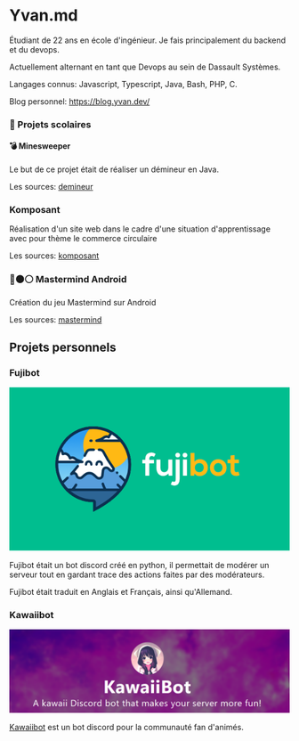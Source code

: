 # Yvan.md

Étudiant de 22 ans en école d'ingénieur. Je fais principalement du backend et du devops.

Actuellement alternant en tant que Devops au sein de Dassault Systèmes.

Langages connus: Javascript, Typescript, Java, Bash, PHP, C.

Blog personnel: https://blog.yvan.dev/

### 🏫 Projets scolaires

#### :bomb: Minesweeper

Le but de ce projet était de réaliser un démineur en Java.

Les sources: [demineur](https://github.com/lepeli/demineur)

### Komposant

Réalisation d'un site web dans le cadre d'une situation d'apprentissage avec pour thème le commerce circulaire

Les sources: [komposant](https://github.com/lepeli/komposant)

### 🔵⚫⚪ Mastermind Android

Création du jeu Mastermind sur Android

Les sources: [mastermind](https://github.com/lepeli/mastermind)

## Projets personnels

### Fujibot

![Fujibot logo](images/fujibot_big.png)

Fujibot était un bot discord créé en python, il permettait de modérer un serveur tout en gardant trace des actions faites par des modérateurs.

Fujibot était traduit en Anglais et Français, ainsi qu'Allemand.

### Kawaiibot

![Kawaiibot's presentation](./images/kawaiibot.png)

[Kawaiibot](https://github.com/kawaiibot) est un bot discord pour la communauté fan d'animés.
